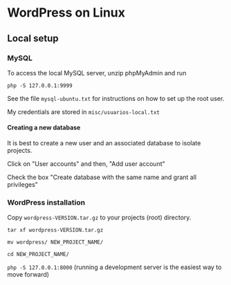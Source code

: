 # WordPress on Linux

## Local setup

### MySQL

To access the local MySQL server, unzip phpMyAdmin and run

`php -S 127.0.0.1:9999`

See the file `mysql-ubuntu.txt` for instructions on how to set up the root user.

My credentials are stored in `misc/usuarios-local.txt`

#### Creating a new database

It is best to create a new user and an associated database to isolate projects.

Click on "User accounts" and then, "Add user account"

Check the box "Create database with the same name and grant all privileges"

### WordPress installation

Copy `wordpress-VERSION.tar.gz` to your projects (root) directory.

`tar xf wordpress-VERSION.tar.gz`

`mv wordpress/ NEW_PROJECT_NAME/`

`cd NEW_PROJECT_NAME/`

`php -S 127.0.0.1:8000` (running a development server is the easiest way to move forward)